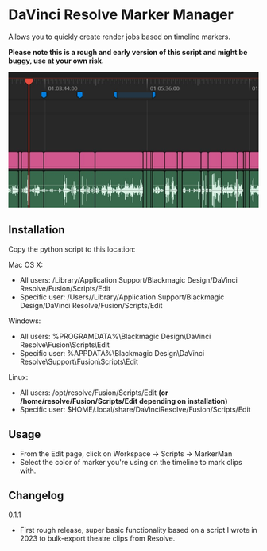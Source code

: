 # DaVinci Resolve Marker Manager
Allows you to quickly create render jobs based on timeline markers.

**Please note this is a rough and early version of this script and might be buggy, use at your own risk.**

![Marker Options](docs/marker_options.jpg)

## Installation
Copy the python script to this location:

Mac OS X:
- All users: /Library/Application Support/Blackmagic Design/DaVinci Resolve/Fusion/Scripts/Edit
- Specific user: /Users/<UserName>/Library/Application Support/Blackmagic Design/DaVinci Resolve/Fusion/Scripts/Edit

Windows:
- All users: %PROGRAMDATA%\Blackmagic Design\DaVinci Resolve\Fusion\Scripts\Edit
- Specific user: %APPDATA%\Blackmagic Design\DaVinci Resolve\Support\Fusion\Scripts\Edit

Linux:
- All users: /opt/resolve/Fusion/Scripts/Edit __(or /home/resolve/Fusion/Scripts/Edit depending on installation)__
- Specific user: $HOME/.local/share/DaVinciResolve/Fusion/Scripts/Edit

## Usage
- From the Edit page, click on Workspace -> Scripts -> MarkerMan
- Select the color of marker you're using on the timeline to mark clips with.

## Changelog
0.1.1
- First rough release, super basic functionality based on a script I wrote in 2023 to bulk-export theatre clips from Resolve.
